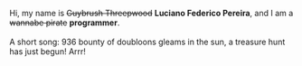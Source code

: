Hi, my name is ~~Guybrush Threepwood~~ **Luciano Federico Pereira**, and I am a ~~wannabe pirate~~ **programmer**.<br><br>A short song: 936 bounty of doubloons gleams in the sun, a treasure hunt has just begun! Arrr!
